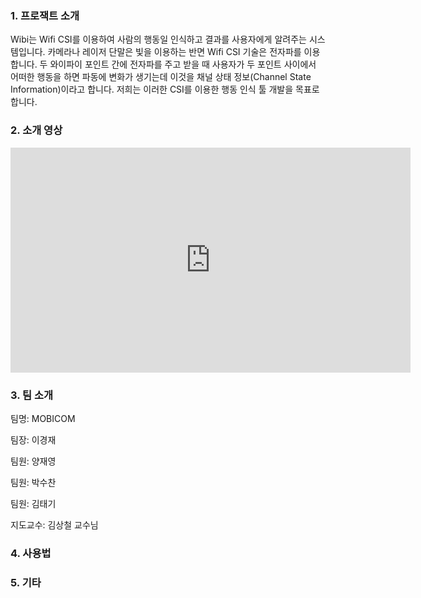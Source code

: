 ### 1. 프로잭트 소개

Wibi는 Wifi CSI를 이용하여 사람의 행동일 인식하고 결과를 사용자에게 알려주는 시스템입니다. 카메라나 레이저 단말은 빛을 이용하는 반면 Wifi CSI 기술은 전자파를 이용합니다. 두 와이파이 포인트 간에 전자파를 주고 받을 때 사용자가 두 포인트 사이에서 어떠한 행동을 하면 파동에 변화가 생기는데 이것을 채널 상태 정보(Channel State Information)이라고 합니다. 저희는 이러한 CSI를 이용한 행동 인식 툴 개발을 목표로 합니다.

### 2. 소개 영상

<iframe width="640" height="360" src="https://www.youtube.com/embed/gVn6uMP54cw" frameborder="0" gesture="media" allowfullscreen=""></iframe>

### 3. 팀 소개

팀명: MOBICOM

팀장: 이경재

팀원: 양재영

팀원: 박수찬

팀원: 김태기

지도교수: 김상철 교수님

### 4. 사용법


### 5. 기타



